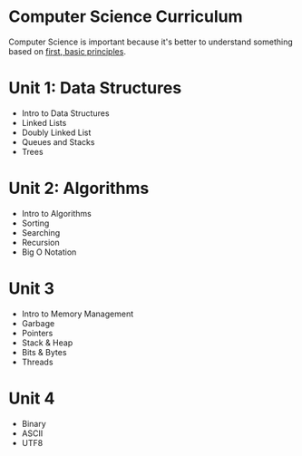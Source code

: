 # Computer Science Curriculum

Computer Science is important because it's better to understand something based on [first, basic principles](https://www.youtube.com/watch?v=L-s_3b5fRd8&t=22m38s).

# Unit 1: Data Structures
* Intro to Data Structures
* Linked Lists
* Doubly Linked List
* Queues and Stacks
* Trees

# Unit 2: Algorithms
* Intro to Algorithms
* Sorting
* Searching
* Recursion
* Big O Notation

# Unit 3
* Intro to Memory Management
* Garbage
* Pointers
* Stack & Heap
* Bits & Bytes
* Threads

# Unit 4
* Binary
* ASCII
* UTF8
